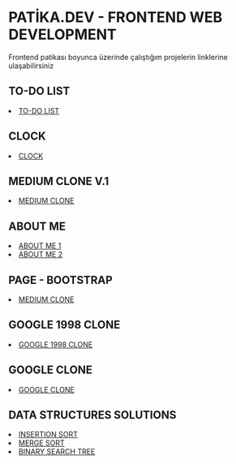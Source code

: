 # PATİKA.DEV - FRONTEND WEB DEVELOPMENT
Frontend patikası boyunca üzerinde çalıştığım projelerin linklerine ulaşabilirsiniz
<h2>TO-DO LIST </h2>
<li><a href="https://github.com/lamiademirok/patikaDev/tree/main/JS/responsive-to-do-list"> TO-DO LIST </a></li>

<h2> CLOCK </h2>
<li><a href="https://github.com/lamiademirok/patikaDev/tree/main/JS/Odev1"> CLOCK </a></li>

<h2> MEDIUM CLONE V.1 </h2>
<li><a href="https://github.com/lamiademirok/patikaDev/tree/main/mediumClone">MEDIUM CLONE </a></li>

<h2>ABOUT ME </h2>
<li><a href="https://github.com/lamiademirok/patikaDev/blob/main/HTML/Odev1/index.html"> ABOUT ME 1 </a></li>
<li><a href="https://github.com/lamiademirok/patikaDev/blob/main/HTML/Odev2/index.html"> ABOUT ME 2 </a></li>

<h2> PAGE - BOOTSTRAP </h2>
<li><a href="https://github.com/lamiademirok/patikaDev/tree/main/bootstrapPage">MEDIUM CLONE </a></li>

<h2>GOOGLE 1998 CLONE </h2>
<li><a href="https://github.com/lamiademirok/patikaDev/tree/main/HTML/Odev3"> GOOGLE 1998 CLONE </a></li>

<h2>GOOGLE CLONE</h2>
<li><a href="https://github.com/lamiademirok/patikaDev/tree/main/CSS/Odev2"> GOOGLE CLONE </a></li>

<h2>DATA STRUCTURES SOLUTIONS </h2>
<li><a href="https://github.com/lamiademirok/patikaDev/blob/main/data-structures/insertionSort"> INSERTION SORT </a></li>
<li><a href="https://github.com/lamiademirok/patikaDev/blob/main/data-structures/mergeSort"> MERGE SORT </a></li>
<li><a href="https://github.com/lamiademirok/patikaDev/blob/main/data-structures/binarySearchTree"> BINARY SEARCH TREE </a></li>


